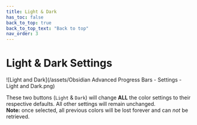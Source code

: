 ```yaml
---
title: Light & Dark
has_toc: false
back_to_top: true
back_to_top_text: "Back to top"
nav_order: 3
---
```


# Light & Dark Settings
![Light and Dark](/assets/Obsidian Advanced Progress Bars - Settings - Light and Dark.png)

These two buttons (`Light` & `Dark`) will change **ALL** the color settings to their respective defaults.
All other settings will remain unchanged.<br>
**Note:** once selected, all previous colors will be lost forever and can *not* be retrieved.